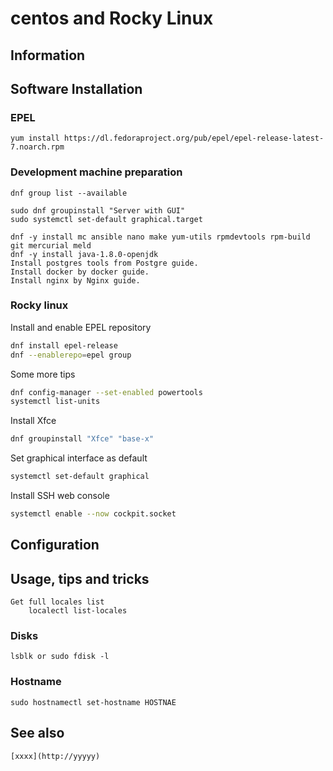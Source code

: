 # centos and Rocky Linux

## Information

## Software Installation

### EPEL

    yum install https://dl.fedoraproject.org/pub/epel/epel-release-latest-7.noarch.rpm

### Development machine preparation

    dnf group list --available

    sudo dnf groupinstall "Server with GUI"
    sudo systemctl set-default graphical.target

    dnf -y install mc ansible nano make yum-utils rpmdevtools rpm-build git mercurial meld
    dnf -y install java-1.8.0-openjdk
    Install postgres tools from Postgre guide.
    Install docker by docker guide.
    Install nginx by Nginx guide.

### Rocky linux

Install and enable EPEL repository

```sh
dnf install epel-release
dnf --enablerepo=epel group
```

Some more tips

```sh
dnf config-manager --set-enabled powertools
systemctl list-units
```

Install Xfce

```sh
dnf groupinstall "Xfce" "base-x"
```

Set graphical interface as default

```sh
systemctl set-default graphical
```

Install SSH web console

```sh
systemctl enable --now cockpit.socket
```

## Configuration

## Usage, tips and tricks

    Get full locales list
        localectl list-locales

### Disks

    lsblk or sudo fdisk -l

### Hostname

    sudo hostnamectl set-hostname HOSTNAE

## See also

    [xxxx](http://yyyyy)
